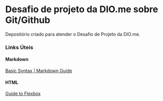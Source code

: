 # Desafio de projeto da DIO.me sobre Git/Github
Depositório criado para atender o Desafio de Projeto da DIO.me.

### Links Úteis
#### Markdown
[Basic Syntax | Markdown Guide](https://www.markdownguide.org/basic-syntax/)

#### HTML
[Guide to Flexbox](https://css-tricks.com/snippets/css/a-guide-to-flexbox/)
